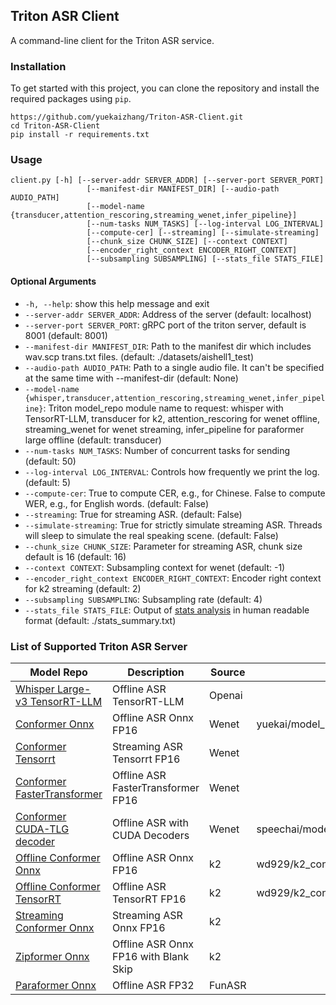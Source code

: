## Triton ASR Client

A command-line client for the Triton ASR service.


### Installation

To get started with this project, you can clone the repository and install the required packages using `pip`.

   ```
   https://github.com/yuekaizhang/Triton-ASR-Client.git
   cd Triton-ASR-Client
   pip install -r requirements.txt
   ```

### Usage

```
client.py [-h] [--server-addr SERVER_ADDR] [--server-port SERVER_PORT]
                 [--manifest-dir MANIFEST_DIR] [--audio-path AUDIO_PATH]
                 [--model-name {transducer,attention_rescoring,streaming_wenet,infer_pipeline}]
                 [--num-tasks NUM_TASKS] [--log-interval LOG_INTERVAL]
                 [--compute-cer] [--streaming] [--simulate-streaming]
                 [--chunk_size CHUNK_SIZE] [--context CONTEXT]
                 [--encoder_right_context ENCODER_RIGHT_CONTEXT]
                 [--subsampling SUBSAMPLING] [--stats_file STATS_FILE]
```

#### Optional Arguments

* `-h, --help`: show this help message and exit
* `--server-addr SERVER_ADDR`: Address of the server (default: localhost)
* `--server-port SERVER_PORT`: gRPC port of the triton server, default is 8001 (default: 8001)
* `--manifest-dir MANIFEST_DIR`: Path to the manifest dir which includes wav.scp trans.txt files. (default: ./datasets/aishell1_test)
* `--audio-path AUDIO_PATH`: Path to a single audio file. It can't be specified at the same time with --manifest-dir (default: None)
* `--model-name {whisper,transducer,attention_rescoring,streaming_wenet,infer_pipeline}`: Triton model_repo module name to request: whisper with TensorRT-LLM, transducer for k2, attention_rescoring for wenet offline, streaming_wenet for wenet streaming, infer_pipeline for paraformer large offline (default: transducer)
* `--num-tasks NUM_TASKS`: Number of concurrent tasks for sending (default: 50)
* `--log-interval LOG_INTERVAL`: Controls how frequently we print the log. (default: 5)
* `--compute-cer`: True to compute CER, e.g., for Chinese. False to compute WER, e.g., for English words. (default: False)
* `--streaming`: True for streaming ASR. (default: False)
* `--simulate-streaming`: True for strictly simulate streaming ASR. Threads will sleep to simulate the real speaking scene. (default: False)
* `--chunk_size CHUNK_SIZE`: Parameter for streaming ASR, chunk size default is 16 (default: 16)
* `--context CONTEXT`: Subsampling context for wenet (default: -1)
* `--encoder_right_context ENCODER_RIGHT_CONTEXT`: Encoder right context for k2 streaming (default: 2)
* `--subsampling SUBSAMPLING`: Subsampling rate (default: 4)
* `--stats_file STATS_FILE`: Output of [stats analysis](poe://www.poe.com/_api/key_phrase?phrase=stats%20analysis&prompt=Tell%20me%20more%20about%20stats%20analysis.) in human readable format (default: ./stats_summary.txt)



### List of Supported Triton ASR Server
| Model Repo | Description | Source | HuggingFace Link |
| --- | --- | --- | -- |
| [Whisper Large-v3 TensorRT-LLM](https://github.com/NVIDIA/TensorRT-LLM/tree/main/examples/whisper) | Offline ASR TensorRT-LLM |Openai |   |
| [Conformer Onnx](https://github.com/wenet-e2e/wenet/tree/main/runtime/gpu/model_repo) | Offline ASR Onnx FP16 |Wenet | yuekai/model_repo_conformer_aishell_wenet  |
| [Conformer Tensorrt](https://github.com/wenet-e2e/wenet/tree/main/runtime/gpu/tensorrt/model_repo_stateful_trt) |Streaming ASR Tensorrt FP16 |Wenet |  |
| [Conformer FasterTransformer](https://github.com/wenet-e2e/wenet/tree/main/runtime/gpu/tensorrt_fastertransformer/model_repo_ft) | Offline ASR FasterTransformer FP16|Wenet |  |
| [Conformer CUDA-TLG decoder](https://github.com/wenet-e2e/wenet/tree/main/runtime/gpu/cuda_decoders/model_repo_cuda_decoder) | Offline ASR with CUDA Decoders|Wenet | speechai/model_repo_conformer_aishell_wenet_tlg |
| [Offline Conformer Onnx](https://github.com/k2-fsa/sherpa/tree/master/triton/model_repo_offline) | Offline ASR Onnx FP16 |k2 |wd929/k2_conformer_offline_onnx_model_repo
| [Offline Conformer TensorRT](https://github.com/k2-fsa/sherpa/tree/master/triton/model_repo_offline) | Offline ASR TensorRT FP16 |k2 |wd929/k2_conformer_offline_trt_model_repo |
| [Streaming Conformer Onnx](https://github.com/k2-fsa/sherpa/tree/master/triton/model_repo_streaming) | Streaming ASR Onnx FP16 |k2 | |
| [Zipformer Onnx](https://github.com/k2-fsa/sherpa/tree/master/triton/zipformer/model_repo_offline_bs) | Offline ASR Onnx FP16 with Blank Skip |k2 | |
| [Paraformer Onnx](https://github.com/alibaba-damo-academy/FunASR/tree/main/funasr/runtime/triton_gpu/model_repo_paraformer_large_offline) | Offline ASR FP32 |FunASR | |
